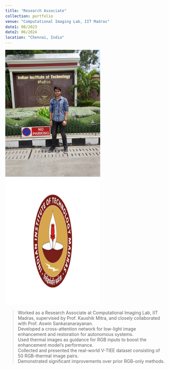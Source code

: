 ```yaml
---
title: "Research Associate"
collection: portfolio
venue: "Computational Imaging Lab, IIT Madras"
date1: 08/2023
date2: 06/2024
location: "Chennai, India"
---
```


<img src="/images/iitm.jpeg" width="300" height="400" />
<img src="/images/IITM.png" width="300" height="400" /><br/>

> Worked as a Research Associate at Computational Imaging Lab, IIT Madras, supervised by Prof. Kaushik Mitra, and closely collaborated with Prof. Aswin Sankaranarayanan.  
> Developed a cross-attention network for low-light image enhancement and restoration for autonomous systems.  
> Used thermal images as guidance for RGB inputs to boost the enhancement model’s performance.  
> Collected and presented the real-world V-TIEE dataset consisting of 50 RGB–thermal image pairs.  
> Demonstrated significant improvements over prior RGB-only methods.
